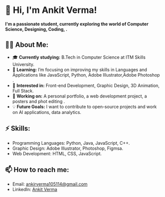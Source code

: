 # 👋 Hi, I'm Ankit Verma!

**I'm a passionate student, currently exploring the world of Computer Science, Designing, Coding,  .**

## 👨‍💻 About Me:
- 🎓 **Currently studying:** B.Tech in Computer Science at ITM Skills University.
- 🌱 **Learning:** I’m focusing on improving my skills in Languages and Applications like  JavaScript, Python, Adobe Illustrator,Adobe Photoshop .
- 🚀 **Interested in:** Front-end Development, Graphic Design, 3D Animation, Full Stack.
- 🔭 **Working on:** A personal portfolio, a web development project, a posters and phot editing .
- 💡 **Future Goals:** I want to contribute to open-source projects and work on  AI applications, data analytics.

## ⚡ Skills:
- Programming Languages:  Python, Java, JavaScript, C++.
- Graphic Design: Adobe Illustrator, Photoshop, Figmsa.
- Web Development: HTML, CSS, JavaScript.

## 📫 How to reach me:
- Email: ankirverma105114@gmail.com
- LinkedIn: [Ankit Verma](www.linkedin.com/in/ankitverma10)

